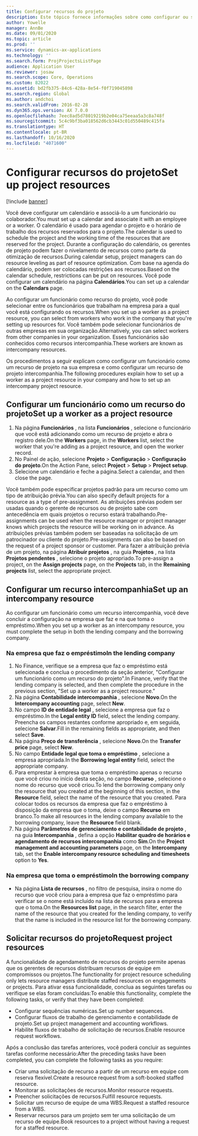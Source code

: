 ```yaml
---
title: Configurar recursos do projeto
description: Este tópico fornece informações sobre como configurar ou solicitar recursos do projeto.
author: Yowelle
manager: AnnBe
ms.date: 09/01/2020
ms.topic: article
ms.prod: ''
ms.service: dynamics-ax-applications
ms.technology: ''
ms.search.form: ProjProjectsListPage
audience: Application User
ms.reviewer: josaw
ms.search.scope: Core, Operations
ms.custom: 82022
ms.assetid: bd2fb375-84c6-428a-8e54-f0f719045898
ms.search.region: Global
ms.author: andchoi
ms.search.validFrom: 2016-02-28
ms.dyn365.ops.version: AX 7.0.0
ms.openlocfilehash: 7eec8ad5d78019219b2e04ca75eeaa5a3c8a748f
ms.sourcegitcommit: 5c4c9bf3ba018562d6cb3443c01d550489c415fa
ms.translationtype: HT
ms.contentlocale: pt-BR
ms.lasthandoff: 10/16/2020
ms.locfileid: "4071600"
---
```

# <a name="set-up-project-resources"></a><span data-ttu-id="06dce-103">Configurar recursos do projeto</span><span class="sxs-lookup"><span data-stu-id="06dce-103">Set up project resources</span></span>

[!include [banner](../includes/banner.md)]

<span data-ttu-id="06dce-104">Você deve configurar um calendário e associá-lo a um funcionário ou colaborador.</span><span class="sxs-lookup"><span data-stu-id="06dce-104">You must set up a calendar and associate it with an employee or a worker.</span></span> <span data-ttu-id="06dce-105">O calendário é usado para agendar o projeto e o horário de trabalho dos recursos reservados para o projeto.</span><span class="sxs-lookup"><span data-stu-id="06dce-105">The calendar is used to schedule the project and the working time of the resources that are reserved for the project.</span></span> <span data-ttu-id="06dce-106">Durante a configuração do calendário, os gerentes de projeto podem fazer o nivelamento de recursos como parte da otimização de recursos.</span><span class="sxs-lookup"><span data-stu-id="06dce-106">During calendar setup, project managers can do resource leveling as part of resource optimization.</span></span> <span data-ttu-id="06dce-107">Com base na agenda do calendário, podem ser colocadas restrições aos recursos.</span><span class="sxs-lookup"><span data-stu-id="06dce-107">Based on the calendar schedule, restrictions can be put on resources.</span></span> <span data-ttu-id="06dce-108">Você pode configurar um calendário na página **Calendários**.</span><span class="sxs-lookup"><span data-stu-id="06dce-108">You can set up a calendar on the **Calendars** page.</span></span>

<span data-ttu-id="06dce-109">Ao configurar um funcionário como recurso do projeto, você pode selecionar entre os funcionários que trabalham na empresa para a qual você está configurando os recursos.</span><span class="sxs-lookup"><span data-stu-id="06dce-109">When you set up a worker as a project resource, you can select from workers who work in the company that you're setting up resources for.</span></span> <span data-ttu-id="06dce-110">Você também pode selecionar funcionários de outras empresas em sua organização.</span><span class="sxs-lookup"><span data-stu-id="06dce-110">Alternatively, you can select workers from other companies in your organization.</span></span> <span data-ttu-id="06dce-111">Esses funcionários são conhecidos como recursos intercompanhia.</span><span class="sxs-lookup"><span data-stu-id="06dce-111">These workers are known as intercompany resources.</span></span>

<span data-ttu-id="06dce-112">Os procedimentos a seguir explicam como configurar um funcionário como um recurso de projeto na sua empresa e como configurar um recurso de projeto intercompanhia.</span><span class="sxs-lookup"><span data-stu-id="06dce-112">The following procedures explain how to set up a worker as a project resource in your company and how to set up an intercompany project resource.</span></span>

## <a name="set-up-a-worker-as-a-project-resource"></a><span data-ttu-id="06dce-113">Configurar um funcionário como um recurso do projeto</span><span class="sxs-lookup"><span data-stu-id="06dce-113">Set up a worker as a project resource</span></span>

1. <span data-ttu-id="06dce-114">Na página **Funcionários** , na lista **Funcionários** , selecione o funcionário que você está adicionando como um recurso de projeto e abra o registro dele.</span><span class="sxs-lookup"><span data-stu-id="06dce-114">On the **Workers** page, in the **Workers** list, select the worker that you're adding as a project resource, and open the worker record.</span></span>
2. <span data-ttu-id="06dce-115">No Painel de ação, selecione **Projeto** &gt; **Configuração** &gt; **Configuração do projeto**.</span><span class="sxs-lookup"><span data-stu-id="06dce-115">On the Action Pane, select **Project** &gt; **Setup** &gt; **Project setup**.</span></span>
3. <span data-ttu-id="06dce-116">Selecione um calendário e feche a página.</span><span class="sxs-lookup"><span data-stu-id="06dce-116">Select a calendar, and then close the page.</span></span>

<span data-ttu-id="06dce-117">Você também pode especificar projetos padrão para um recurso como um tipo de atribuição prévia.</span><span class="sxs-lookup"><span data-stu-id="06dce-117">You can also specify default projects for a resource as a type of pre-assignment.</span></span> <span data-ttu-id="06dce-118">As atribuições prévias podem ser usadas quando o gerente de recursos ou de projeto sabe com antecedência em quais projetos o recurso estará trabalhando.</span><span class="sxs-lookup"><span data-stu-id="06dce-118">Pre-assignments can be used when the resource manager or project manager knows which projects the resource will be working on in advance.</span></span> <span data-ttu-id="06dce-119">As atribuições prévias também podem ser baseadas na solicitação de um patrocinador ou cliente do projeto.</span><span class="sxs-lookup"><span data-stu-id="06dce-119">Pre-assignments can also be based on the request of a project sponsor or customer.</span></span> <span data-ttu-id="06dce-120">Para fazer a atribuição prévia de um projeto, na página **Atribuir projetos** , na guia **Projetos** , na lista **Projetos pendentes** , selecione o projeto apropriado.</span><span class="sxs-lookup"><span data-stu-id="06dce-120">To pre-assign a project, on the **Assign projects** page, on the **Projects** tab, in the **Remaining projects** list, select the appropriate project.</span></span>

## <a name="set-up-an-intercompany-resource"></a><span data-ttu-id="06dce-121">Configurar um recurso intercompanhia</span><span class="sxs-lookup"><span data-stu-id="06dce-121">Set up an intercompany resource</span></span>

<span data-ttu-id="06dce-122">Ao configurar um funcionário como um recurso intercompanhia, você deve concluir a configuração na empresa que faz e na que toma o empréstimo.</span><span class="sxs-lookup"><span data-stu-id="06dce-122">When you set up a worker as an intercompany resource, you must complete the setup in both the lending company and the borrowing company.</span></span>

### <a name="in-the-lending-company"></a><span data-ttu-id="06dce-123">Na empresa que faz o empréstimo</span><span class="sxs-lookup"><span data-stu-id="06dce-123">In the lending company</span></span>

1. <span data-ttu-id="06dce-124">No Finance, verifique se a empresa que faz o empréstimo está selecionada e conclua o procedimento da seção anterior, "Configurar um funcionário como um recurso do projeto".</span><span class="sxs-lookup"><span data-stu-id="06dce-124">In Finance, verify that the lending company is selected, and then complete the procedure in the previous section, "Set up a worker as a project resource."</span></span>
2. <span data-ttu-id="06dce-125">Na página **Contabilidade intercompanhia** , selecione **Novo**.</span><span class="sxs-lookup"><span data-stu-id="06dce-125">On the **Intercompany accounting** page, select **New**.</span></span>
3. <span data-ttu-id="06dce-126">No campo **ID de entidade legal** , selecione a empresa que faz o empréstimo.</span><span class="sxs-lookup"><span data-stu-id="06dce-126">In the **Legal entity ID** field, select the lending company.</span></span> <span data-ttu-id="06dce-127">Preencha os campos restantes conforme apropriado e, em seguida, selecione **Salvar**.</span><span class="sxs-lookup"><span data-stu-id="06dce-127">Fill in the remaining fields as appropriate, and then select **Save**.</span></span>
4. <span data-ttu-id="06dce-128">Na página **Preço de transferência** , selecione **Novo**.</span><span class="sxs-lookup"><span data-stu-id="06dce-128">On the **Transfer price** page, select **New**.</span></span>
5. <span data-ttu-id="06dce-129">No campo **Entidade legal que toma o empréstimo** , selecione a empresa apropriada.</span><span class="sxs-lookup"><span data-stu-id="06dce-129">In the **Borrowing legal entity** field, select the appropriate company.</span></span>
6. <span data-ttu-id="06dce-130">Para emprestar à empresa que toma o empréstimo apenas o recurso que você criou no início desta seção, no campo **Recurso** , selecione o nome do recurso que você criou.</span><span class="sxs-lookup"><span data-stu-id="06dce-130">To lend the borrowing company only the resource that you created at the beginning of this section, in the **Resource** field, select the name of the resource that you created.</span></span> <span data-ttu-id="06dce-131">Para colocar todos os recursos da empresa que faz o empréstimo à disposição da empresa que o toma, deixe o campo **Recurso** em branco.</span><span class="sxs-lookup"><span data-stu-id="06dce-131">To make all resources in the lending company available to the borrowing company, leave the **Resource** field blank.</span></span>
7. <span data-ttu-id="06dce-132">Na página **Parâmetros de gerenciamento e contabilidade de projeto** , na guia **Intercompanhia** , defina a opção **Habilitar quadro de horários e agendamento de recursos intercompanhia** como **Sim**.</span><span class="sxs-lookup"><span data-stu-id="06dce-132">On the **Project management and accounting parameters** page, on the **Intercompany** tab, set the **Enable intercompany resource scheduling and timesheets** option to **Yes**.</span></span>

### <a name="in-the-borrowing-company"></a><span data-ttu-id="06dce-133">Na empresa que toma o empréstimo</span><span class="sxs-lookup"><span data-stu-id="06dce-133">In the borrowing company</span></span>

- <span data-ttu-id="06dce-134">Na página **Lista de recursos** , no filtro de pesquisa, insira o nome do recurso que você criou para a empresa que faz o empréstimo para verificar se o nome está incluído na lista de recursos para a empresa que o toma.</span><span class="sxs-lookup"><span data-stu-id="06dce-134">On the **Resources list** page, in the search filter, enter the name of the resource that you created for the lending company, to verify that the name is included in the resource list for the borrowing company.</span></span>

## <a name="request-project-resources"></a><span data-ttu-id="06dce-135">Solicitar recursos do projeto</span><span class="sxs-lookup"><span data-stu-id="06dce-135">Request project resources</span></span>
<span data-ttu-id="06dce-136">A funcionalidade de agendamento de recursos do projeto permite apenas que os gerentes de recursos distribuam recursos de equipe em compromissos ou projetos.</span><span class="sxs-lookup"><span data-stu-id="06dce-136">The functionality for project resource scheduling only lets resource managers distribute staffed resources on engagements or projects.</span></span> <span data-ttu-id="06dce-137">Para ativar essa funcionalidade, conclua as seguintes tarefas ou verifique se elas foram concluídas:</span><span class="sxs-lookup"><span data-stu-id="06dce-137">To enable this functionality, complete the following tasks, or verify that they have been completed:</span></span>

- <span data-ttu-id="06dce-138">Configurar sequências numéricas.</span><span class="sxs-lookup"><span data-stu-id="06dce-138">Set up number sequences.</span></span>
- <span data-ttu-id="06dce-139">Configurar fluxos de trabalho de gerenciamento e contabilidade de projeto.</span><span class="sxs-lookup"><span data-stu-id="06dce-139">Set up project management and accounting workflows.</span></span>
- <span data-ttu-id="06dce-140">Habilite fluxos de trabalho de solicitação de recursos.</span><span class="sxs-lookup"><span data-stu-id="06dce-140">Enable resource request workflows.</span></span>

<span data-ttu-id="06dce-141">Após a conclusão das tarefas anteriores, você poderá concluir as seguintes tarefas conforme necessário:</span><span class="sxs-lookup"><span data-stu-id="06dce-141">After the preceding tasks have been completed, you can complete the following tasks as you require:</span></span>

- <span data-ttu-id="06dce-142">Criar uma solicitação de recurso a partir de um recurso em equipe com reserva flexível.</span><span class="sxs-lookup"><span data-stu-id="06dce-142">Create a resource request from a soft-booked staffed resource.</span></span>
- <span data-ttu-id="06dce-143">Monitorar as solicitações de recursos.</span><span class="sxs-lookup"><span data-stu-id="06dce-143">Monitor resource requests.</span></span>
- <span data-ttu-id="06dce-144">Preencher solicitações de recursos.</span><span class="sxs-lookup"><span data-stu-id="06dce-144">Fulfill resource requests.</span></span>
- <span data-ttu-id="06dce-145">Solicitar um recurso de equipe de uma WBS.</span><span class="sxs-lookup"><span data-stu-id="06dce-145">Request a staffed resource from a WBS.</span></span>
- <span data-ttu-id="06dce-146">Reservar recursos para um projeto sem ter uma solicitação de um recurso de equipe.</span><span class="sxs-lookup"><span data-stu-id="06dce-146">Book resources to a project without having a request for a staffed resource.</span></span>
